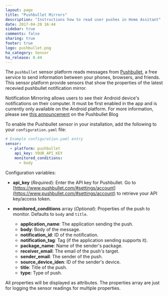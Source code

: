 ```yaml
---
layout: page
title: "Pushbullet Mirrors"
description: "Instructions how to read user pushes in Home Assitant"
date: 2017-04-20 16:44
sidebar: true
comments: false
sharing: true
footer: true
logo: pushbullet.png
ha_category: Sensor
ha_release: 0.44
---
```


The `pushbullet` sensor platform reads messages from [Pushbullet](https://www.pushbullet.com/), a free service to send information between your phones, browsers, and friends.
This sensor platform provide sensors that show the properties of the latest recevied pushbullet notification mirror.

Notification Mirroring allows users to see their Android device's notifications on their computer. It must be first enabled in the app and is currently only available on the Android platform. For more information, please see [this announcement](https://blog.pushbullet.com/2013/11/12/real-time-notification-mirroring-from-android-to-your-computer/) on the Pushbullet Blog

To enable the Pushbullet sensor in your installation, add the following to your `configuration.yaml` file:

```yaml
# Example configuration.yaml entry
sensor:
  - platform: pushbullet
    api_key: YOUR_API_KEY
    monitored_conditions:
      - body
```

Configuration variables:

- **api_key** (*Required*): Enter the API key for Pushbullet. Go to [https://www.pushbullet.com/#settings/account](https://www.pushbullet.com/#settings/account) to retrieve your API key/access token.

- **monitored_conditions** array (*Optional*): Properties of the push to monitor.  Defaults to `body` and `title`.
  - **application_name**: The application sending the push.
  - **body**: Body of the message.
  - **notification_id**: ID of the notification.
  - **notification_tag**: Tag (if the application sending supports it).
  - **package_name**: Name of the sender's package.
  - **receiver_email**: The email of the push's target.
  - **sender_email**: The sender of the push.
  - **source_device_iden**: ID of the sender's device.
  - **title**: Title of the push.
  - **type**: Type of push.
  
 
All properties will be displayed as attributes. The properties array are just for logging the sensor readings for multiple properties.
